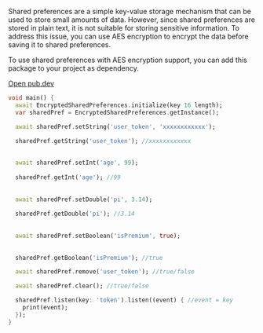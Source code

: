 Shared preferences are a simple key-value storage mechanism that can be used to store small amounts
of data. However, since shared preferences are stored in plain text, it is not suitable for storing
sensitive information. To address this issue, you can use AES encryption to encrypt the data before
saving it to shared preferences.

To use shared preferences with AES encryption support, you can add this package to your project as
dependency.

[Open pub.dev](https://pub.dev/packages/encrypt_shared_preferences)

```dart
void main() {
  await EncryptedSharedPreferences.initialize(key 16 length);
  var sharedPref = EncryptedSharedPreferences.getInstance();

  await sharedPref.setString('user_token', 'xxxxxxxxxxxx');

  sharedPref.getString('user_token'); //xxxxxxxxxxxx
  
  
  await sharedPref.setInt('age', 99);
  
  sharedPref.getInt('age'); //99
  
  
  await sharedPref.setDouble('pi', 3.14);
  
  sharedPref.getDouble('pi'); //3.14
  
  
  await sharedPref.setBoolean('isPremium', true);
  
  
  sharedPref.getBoolean('isPremium'); //true

  await sharedPref.remove('user_token'); //true/false

  await sharedPref.clear(); //true/false

  sharedPref.listen(key: 'token').listen((event) { //event = key
    print(event);
  });
}
